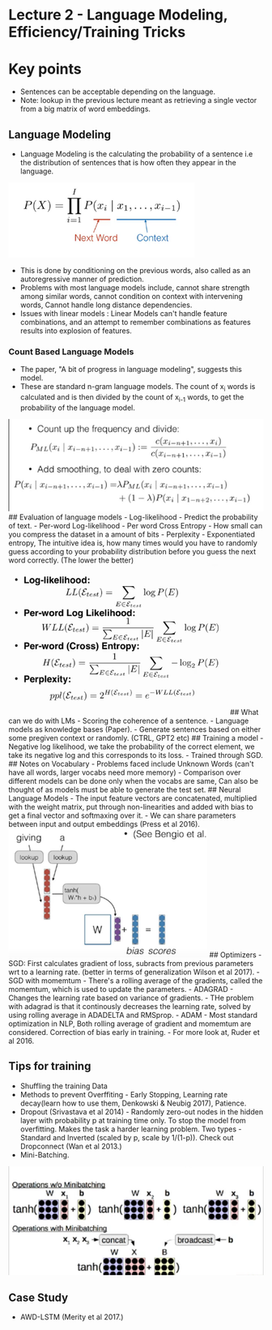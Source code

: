 # Lecture 2 - Language Modeling, Efficiency/Training Tricks
# Key points
-  Sentences can be acceptable depending on the language.
- Note: lookup in the previous lecture meant as retrieving a single vector from a big matrix of word embeddings.
## Language Modeling
- Language Modeling is the calculating the probability of a sentence i.e the distribution of sentences that is how often they appear in the language.
<img src="./images/lecture2/LM.png">

- This is done by conditioning on the previous words, also called as an autoregressive manner of prediction.
- Problems with most language models include, cannot share strength among similar words, cannot condition on context with intervening words, Cannot handle long distance dependencies.
- Issues with linear models : Linear Models can't handle feature combinations, and an attempt to remember combinations as features results into explosion of features.
### Count Based Language Models
- The paper, "A bit of progress in language modeling", suggests this model.
- These are standard n-gram language models. The count of x<sub>i</sub> words is calculated and is then divided by the count of x<sub>i-1</sub> words, to get the probability of the language model.
<img src="./images/lecture2/CLM.png">
## Evaluation of language models
- Log-likelihood - Predict the probability of text.
- Per-word Log-likelihood
- Per word Cross Entropy - How small can you compress the dataset in a amount of bits
- Perplexity - Exponentiated entropy, The intuitive idea is, how many times would you have to randomly guess according to your probability distribution before you guess the next word correctly. (The lower the better)
<img src="./images/lecture2/lmeval.png">
## What can we do with LMs
- Scoring the coherence of a sentence.
- Language models as knowledge bases (Paper).
- Generate sentences based on either some pregiven context or randomly. (CTRL, GPT2 etc)
## Training a model
- Negative log likelihood, we take the probability of the correct element, we take its negative log and this corresponds to its loss.
- Trained through SGD.
## Notes on Vocabulary
- Problems faced include Unknown Words (can't have all words, larger vocabs need more memory)
- Comparison over different models can be done only when the vocabs are same, Can also be thought of as models must be able to generate the test set.
## Neural Language Models
- The input feature vectors are concatenated, multiplied with the weight matrix, put through non-linearities and added with bias to get a final vector and softmaxing over it.
- We can share parameters between input and output embeddings (Press et al 2016).
<img src="./images/lecture2/nlm.png">
## Optimizers
- SGD: First calculates gradient of loss, subracts from previous parameters wrt to a learning rate. (better in terms of generalization Wilson et al 2017).
- SGD with momemtum - There's a rolling average of the gradients, called the momemtum, which is used to update the parameters.
- ADAGRAD - Changes the learning rate based on variance of gradients.
- THe problem with adagrad is that it continously decreases the learning rate, solved by using rolling average in ADADELTA and RMSprop.
- ADAM - Most standard optimization in NLP, Both rolling average of gradient and momemtum are considered. Correction of bias early in training.
- For more look at, Ruder et al 2016.

## Tips for training
- Shuffling the training Data
- Methods to prevent Overffiting - Early Stopping, Learning rate decay(learn how to use them, Denkowski & Neubig 2017), Patience.
- Dropout (Srivastava et al 2014) - Randomly zero-out nodes in the hidden layer with probability p at training time only. To stop the model from overfitting. Makes the task a harder learning problem. Two types - Standard and Inverted (scaled by p, scale by 1/(1-p)). Check out Dropconnect (Wan et al 2013.)
- Mini-Batching.
<img src="./images/lecture2/minibatching.png">

## Case Study
- AWD-LSTM (Merity et al 2017.)
